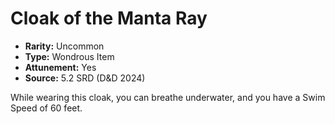 # Cloak of the Manta Ray

- **Rarity:** Uncommon
- **Type:** Wondrous Item
- **Attunement:** Yes
- **Source:** 5.2 SRD (D&D 2024)

While wearing this cloak, you can breathe underwater, and you have a Swim Speed of 60 feet.
